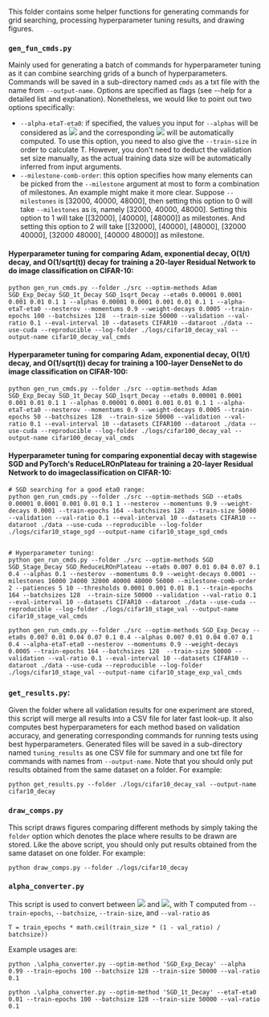 This folder contains some helper functions for generating commands for grid searching, processing hyperparameter tuning results, and drawing figures.

### `gen_fun_cmds.py`
Mainly used for generating a batch of commands for hyperparameter tuning as it can combine searching grids of a bunch of hyperparameters. Commands will be saved in a sub-directory named `cmds` as a txt file with the name from `--output-name`. Options are specified as flags (see --help for a detailed list and explanation). Nonetheless, we would like to point out two options specifically:
* `--alpha-etaT-eta0`: if specified, the values you input for `--alphas` will be considered as <img src="https://render.githubusercontent.com/render/math?math=\eta_T/\eta_0"> and the corresponding <img src="https://render.githubusercontent.com/render/math?math=\alpha"> will be automatically computed. To use this option, you need to also give the `--train-size` in order to calculate T. However, you don't need to deduct the validation set size manually, as the actual training data size will be automatically inferred from input arguments.
* `--milestone-comb-order`: this option specifies how many elements can be picked from the `--milestone` argument at most to form a combination of milestones. An example might make it more clear. Suppose `--milestones` is [32000, 40000, 48000], then setting this option to 0 will take `--milestones` as is, namely [32000, 40000, 48000]. Setting this option to 1 will take [[32000], [40000], [48000]] as milestones. And setting this option to 2 will take [[32000], [40000], [48000], [32000 40000], [32000 48000], [40000 48000]] as milestone.

#### Hyperparameter tuning for comparing Adam, exponential decay, O(1/t) decay, and O(1/sqrt(t)) decay for training a 20-layer Residual Network to do image classification on CIFAR-10:
```shell
python gen_run_cmds.py --folder ./src --optim-methods Adam SGD_Exp_Decay SGD_1t_Decay SGD_1sqrt_Decay --eta0s 0.00001 0.0001 0.001 0.01 0.1 1 --alphas 0.00001 0.0001 0.001 0.01 0.1 1 --alpha-etaT-eta0 --nesterov --momentums 0.9 --weight-decays 0.0005 --train-epochs 100 --batchsizes 128  --train-size 50000 --validation --val-ratio 0.1 --eval-interval 10 --datasets CIFAR10 --dataroot ./data --use-cuda --reproducible --log-folder ./logs/cifar10_decay_val --output-name cifar10_decay_val_cmds
```

#### Hyperparameter tuning for comparing Adam, exponential decay, O(1/t) decay, and O(1/sqrt(t)) decay for training a 100-layer DenseNet to do image classification on CIFAR-100:
```shell
python gen_run_cmds.py --folder ./src --optim-methods Adam SGD_Exp_Decay SGD_1t_Decay SGD_1sqrt_Decay --eta0s 0.00001 0.0001 0.001 0.01 0.1 1 --alphas 0.00001 0.0001 0.001 0.01 0.1 1 --alpha-etaT-eta0 --nesterov --momentums 0.9 --weight-decays 0.0005 --train-epochs 50 --batchsizes 128  --train-size 50000 --validation --val-ratio 0.1 --eval-interval 10 --datasets CIFAR100 --dataroot ./data --use-cuda --reproducible --log-folder ./logs/cifar100_decay_val --output-name cifar100_decay_val_cmds
```

#### Hyperparameter tuning for comparing exponential decay with stagewise SGD and PyTorch's ReduceLROnPlateau for training a 20-layer Residual Network to do imageclassification on CIFAR-10:

```shell
# SGD searching for a good eta0 range:
python gen_run_cmds.py --folder ./src --optim-methods SGD --eta0s 0.00001 0.0001 0.001 0.01 0.1 1 --nesterov --momentums 0.9 --weight-decays 0.0001 --train-epochs 164 --batchsizes 128  --train-size 50000 --validation --val-ratio 0.1 --eval-interval 10 --datasets CIFAR10 --dataroot ./data --use-cuda --reproducible --log-folder ./logs/cifar10_stage_sgd --output-name cifar10_stage_sgd_cmds


# Hyperparameter tuning:
python gen_run_cmds.py --folder ./src --optim-methods SGD SGD_Stage_Decay SGD_ReduceLROnPlateau --eta0s 0.007 0.01 0.04 0.07 0.1 0.4 --alphas 0.1 --nesterov --momentums 0.9 --weight-decays 0.0001 --milestones 16000 24000 32000 40000 48000 56000 --milestone-comb-order 2 --patiences 5 10 --thresholds 0.0001 0.001 0.01 0.1 --train-epochs 164 --batchsizes 128  --train-size 50000 --validation --val-ratio 0.1 --eval-interval 10 --datasets CIFAR10 --dataroot ./data --use-cuda --reproducible --log-folder ./logs/cifar10_stage_val --output-name cifar10_stage_val_cmds

python gen_run_cmds.py --folder ./src --optim-methods SGD_Exp_Decay --eta0s 0.007 0.01 0.04 0.07 0.1 0.4 --alphas 0.007 0.01 0.04 0.07 0.1 0.4 --alpha-etaT-eta0 --nesterov --momentums 0.9 --weight-decays 0.0005 --train-epochs 164 --batchsizes 128  --train-size 50000 --validation --val-ratio 0.1 --eval-interval 10 --datasets CIFAR10 --dataroot ./data --use-cuda --reproducible --log-folder ./logs/cifar10_stage_val --output-name cifar10_stage_exp_val_cmds
```

### `get_results.py`:
Given the folder where all validation results for one experiment are stored, this script will merge all results into a CSV file for later fast look-up. It also computes best hyperparameters for each method based on validation accuracy, and generating corresponding commands for running tests using best hyperparameters. Generated files will be saved in a sub-directory named `tuning_results` as one CSV file for summary and one txt file for commands with names from `--output-name`. Note that you should only put results obtained from the same dataset on a folder. For example:
```
python get_results.py --folder ./logs/cifar10_decay_val --output-name cifar10_decay
```

### `draw_comps.py`
This script draws figures comparing different methods by simply taking the `folder` option which denotes the place where results to be drawn are stored. Like the above script, you should only put results obtained from the same dataset on one folder. For example:
```
python draw_comps.py --folder ./logs/cifar10_decay
```

### `alpha_converter.py`
This script is used to convert between <img src="https://render.githubusercontent.com/render/math?math=\alpha"> and <img src="https://render.githubusercontent.com/render/math?math=\eta_T/\eta_0">, with T computed from `--train-epochs`, `--batchsize`, `--train-size`, and `--val-ratio` as
```shell
T = train_epochs * math.ceil(train_size * (1 - val_ratio) / batchsize))
```
Example usages are:
```shell
python .\alpha_converter.py --optim-method 'SGD_Exp_Decay' --alpha 0.99 --train-epochs 100 --batchsize 128 --train-size 50000 --val-ratio 0.1

python .\alpha_converter.py --optim-method 'SGD_1t_Decay' --etaT-eta0 0.01 --train-epochs 100 --batchsize 128 --train-size 50000 --val-ratio 0.1
```
